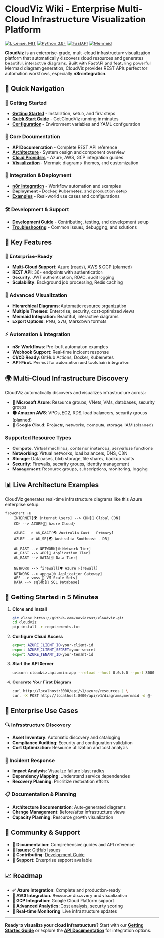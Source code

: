 # CloudViz Wiki - Enterprise Multi-Cloud Infrastructure Visualization Platform

[![License: MIT](https://img.shields.io/badge/License-MIT-yellow.svg)](https://opensource.org/licenses/MIT)
[![Python 3.8+](https://img.shields.io/badge/python-3.8+-blue.svg)](https://www.python.org/downloads/)
[![FastAPI](https://img.shields.io/badge/FastAPI-0.104+-green.svg)](https://fastapi.tiangolo.com/)
[![Mermaid](https://img.shields.io/badge/Mermaid-Diagrams-ff69b4.svg)](https://mermaid.js.org/)

**CloudViz** is an enterprise-grade, multi-cloud infrastructure visualization platform that automatically discovers cloud resources and generates beautiful, interactive diagrams. Built with FastAPI and featuring powerful Mermaid diagram generation, CloudViz provides REST APIs perfect for automation workflows, especially **n8n integration**.

## 🚀 Quick Navigation

### 🏁 Getting Started
- **[Getting Started](Getting-Started)** - Installation, setup, and first steps
- **[Quick Start Guide](Getting-Started#quick-start)** - Get CloudViz running in minutes
- **[Configuration](Configuration)** - Environment variables and YAML configuration

### 📖 Core Documentation
- **[API Documentation](API-Documentation)** - Complete REST API reference
- **[Architecture](Architecture)** - System design and component overview
- **[Cloud Providers](Cloud-Providers)** - Azure, AWS, GCP integration guides
- **[Visualization](Visualization)** - Mermaid diagrams, themes, and customization

### 🔧 Integration & Deployment
- **[n8n Integration](n8n-Integration)** - Workflow automation and examples
- **[Deployment](Deployment)** - Docker, Kubernetes, and production setup
- **[Examples](Examples)** - Real-world use cases and configurations

### 🛠️ Development & Support
- **[Development Guide](Development)** - Contributing, testing, and development setup
- **[Troubleshooting](Troubleshooting)** - Common issues, debugging, and solutions

## 🌟 Key Features

### 🏢 Enterprise-Ready
- **Multi-Cloud Support**: Azure (ready), AWS & GCP (planned)
- **REST API**: 36+ endpoints with authentication
- **Security**: JWT authentication, RBAC, audit logging
- **Scalability**: Background job processing, Redis caching

### 🎨 Advanced Visualization
- **Hierarchical Diagrams**: Automatic resource organization
- **Multiple Themes**: Enterprise, security, cost-optimized views
- **Mermaid Integration**: Beautiful, interactive diagrams
- **Export Options**: PNG, SVG, Markdown formats

### ⚡ Automation & Integration
- **n8n Workflows**: Pre-built automation examples
- **Webhook Support**: Real-time incident response
- **CI/CD Ready**: GitHub Actions, Docker, Kubernetes
- **API-First**: Perfect for automation and toolchain integration

## 🌍 Multi-Cloud Infrastructure Discovery

CloudViz automatically discovers and visualizes infrastructure across:

- **🔷 Microsoft Azure**: Resource groups, VNets, VMs, databases, security groups
- **🟠 Amazon AWS**: VPCs, EC2, RDS, load balancers, security groups (planned)
- **🔵 Google Cloud**: Projects, networks, compute, storage, IAM (planned)

### Supported Resource Types
- **Compute**: Virtual machines, container instances, serverless functions
- **Networking**: Virtual networks, load balancers, DNS, CDN
- **Storage**: Databases, blob storage, file shares, backup vaults
- **Security**: Firewalls, security groups, identity management
- **Management**: Resource groups, subscriptions, monitoring, logging

## 📊 Live Architecture Examples

CloudViz generates real-time infrastructure diagrams like this Azure enterprise setup:

```mermaid
flowchart TD
    INTERNET[🌍 Internet Users] --> CDN[🚀 Global CDN]
    CDN --> AZURE{🔷 Azure Cloud}
    
    AZURE --> AU_EAST[🌏 Australia East - Primary]
    AZURE --> AU_SE[🌏 Australia Southeast - DR]
    
    AU_EAST --> NETWORK[🌐 Network Tier]
    AU_EAST --> APP[💼 Application Tier]
    AU_EAST --> DATA[🗄️ Data Tier]
    
    NETWORK --> firewall[🛡️ Azure Firewall]
    NETWORK --> appgw[🌐 Application Gateway]
    APP --> vmss[🔄 VM Scale Sets]
    DATA --> sqldb[💾 SQL Database]
```

## 🏁 Getting Started in 5 Minutes

1. **Clone and Install**
   ```bash
   git clone https://github.com/navidrast/cloudviz.git
   cd cloudviz
   pip install -r requirements.txt
   ```

2. **Configure Cloud Access**
   ```bash
   export AZURE_CLIENT_ID=your-client-id
   export AZURE_CLIENT_SECRET=your-secret
   export AZURE_TENANT_ID=your-tenant-id
   ```

3. **Start the API Server**
   ```bash
   uvicorn cloudviz.api.main:app --reload --host 0.0.0.0 --port 8000
   ```

4. **Generate Your First Diagram**
   ```bash
   curl http://localhost:8000/api/v1/azure/resources | \
   curl -X POST http://localhost:8000/api/v1/diagrams/mermaid -d @-
   ```

## 💼 Enterprise Use Cases

### 🔍 Infrastructure Discovery
- **Asset Inventory**: Automatic discovery and cataloging
- **Compliance Auditing**: Security and configuration validation
- **Cost Optimization**: Resource utilization and cost analysis

### 🚨 Incident Response
- **Impact Analysis**: Visualize failure blast radius
- **Dependency Mapping**: Understand service dependencies
- **Recovery Planning**: Prioritize restoration efforts

### 📋 Documentation & Planning
- **Architecture Documentation**: Auto-generated diagrams
- **Change Management**: Before/after infrastructure views
- **Capacity Planning**: Resource growth visualization

## 🤝 Community & Support

- **📖 Documentation**: Comprehensive guides and API reference
- **💬 Issues**: [GitHub Issues](https://github.com/navidrast/cloudviz/issues)
- **🔧 Contributing**: [Development Guide](Development)
- **📧 Support**: Enterprise support available

## 📈 Roadmap

- **✅ Azure Integration**: Complete and production-ready
- **🔄 AWS Integration**: Resource discovery and visualization
- **🔄 GCP Integration**: Google Cloud Platform support
- **🔄 Advanced Analytics**: Cost analysis, security scoring
- **🔄 Real-time Monitoring**: Live infrastructure updates

---

**Ready to visualize your cloud infrastructure?** Start with our **[Getting Started Guide](Getting-Started)** or explore the **[API Documentation](API-Documentation)** for integration options.